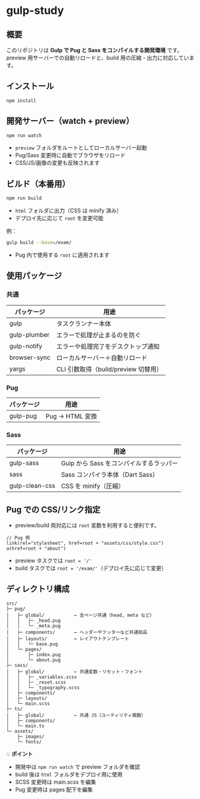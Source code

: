 # gulp-study

## 概要

このリポジトリは **Gulp で Pug と Sass をコンパイルする開発環境** です。
preview 用サーバーでの自動リロードと、build 用の圧縮・出力に対応しています。

## インストール

```bash
npm install
```

## 開発サーバー（watch + preview）

```bash
npm run watch
```

- `preview` フォルダをルートとしてローカルサーバー起動
- Pug/Sass 変更時に自動でブラウザをリロード
- CSS/JS/画像の変更も反映されます

## ビルド（本番用）

```bash
npm run build
```

- `html` フォルダに出力（CSS は minify 済み）
- デプロイ先に応じて `root` を変更可能

例：

```bash
gulp build --base=/exam/
```

- Pug 内で使用する `root` に適用されます

## 使用パッケージ

### 共通

| パッケージ   | 用途                                 |
| ------------ | ------------------------------------ |
| gulp         | タスクランナー本体                   |
| gulp-plumber | エラーで処理が止まるのを防ぐ         |
| gulp-notify  | エラーや処理完了をデスクトップ通知   |
| browser-sync | ローカルサーバー＋自動リロード       |
| yargs        | CLI 引数取得（build/preview 切替用） |

### Pug

| パッケージ | 用途            |
| ---------- | --------------- |
| gulp-pug   | Pug → HTML 変換 |

### Sass

| パッケージ     | 用途                                    |
| -------------- | --------------------------------------- |
| gulp-sass      | Gulp から Sass をコンパイルするラッパー |
| sass           | Sass コンパイラ本体（Dart Sass）        |
| gulp-clean-css | CSS を minify（圧縮）                   |

## Pug での CSS/リンク指定

- preview/build 両対応には `root` 変数を利用すると便利です。

```pug
// Pug 例
link(rel="stylesheet", href=root + "assets/css/style.css")
a(href=root + "about")
```

- preview タスクでは `root = '/'`
- build タスクでは `root = '/exam/'`（デプロイ先に応じて変更）

## ディレクトリ構成

```
src/
├─ pug/
│   ├─ global/           ← 全ページ共通（head, meta など）
│   │   ├─ _head.pug
│   │   └─ _meta.pug
│   ├─ components/       ← ヘッダーやフッターなど共通部品
│   ├─ layouts/          ← レイアウトテンプレート
│   │   └─ base.pug
│   └─ pages/
│       ├─ index.pug
│       └─ about.pug
├─ sass/
│   ├─ global/           ← 共通変数・リセット・フォント
│   │   ├─ _variables.scss
│   │   ├─ _reset.scss
│   │   └─ _typography.scss
│   ├─ components/
│   ├─ layouts/
│   └─ main.scss
├─ ts/
│   ├─ global/           ← 共通 JS（ユーティリティ関数）
│   ├─ components/
│   └─ main.ts
└─ assets/
    ├─ images/
    └─ fonts/
```

💡 **ポイント**

- 開発中は `npm run watch` で preview フォルダを確認
- build 後は `html` フォルダをデプロイ用に使用
- SCSS 変更時は main.scss を編集
- Pug 変更時は pages 配下を編集
